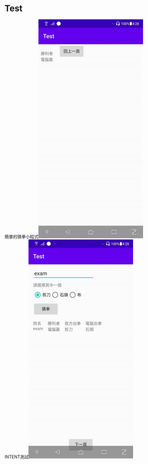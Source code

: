 # Test
簡單的猜拳小程式![image](https://github.com/m74185296329/Test/blob/master/813281.jpg)
INTENT測試![image](https://github.com/m74185296329/Test/blob/master/813282.jpg)
